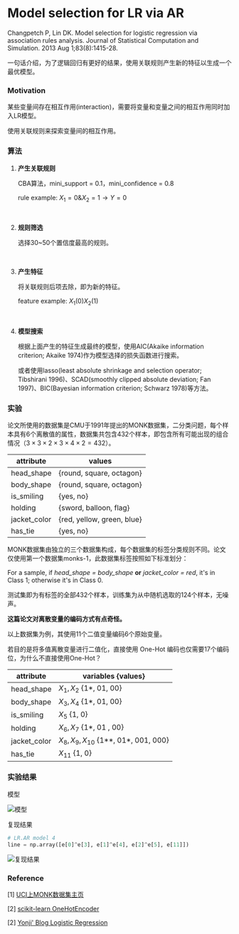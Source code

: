 #  Model selection for LR via AR



Changpetch P, Lin DK. Model selection for logistic regression via association rules analysis. Journal of Statistical Computation and Simulation. 2013 Aug 1;83(8):1415-28.

一句话介绍，为了逻辑回归有更好的结果，使用关联规则产生新的特征以生成一个最优模型。



### Motivation

某些变量间存在相互作用(interaction)，需要将变量和变量之间的相互作用同时加入LR模型。

使用关联规则来探索变量间的相互作用。



### 算法

1. **产生关联规则**

   CBA算法，mini_support = 0.1，mini_confidence = 0.8

   rule example: $X_1=0 \& X_2=1\rightarrow Y=0$

   ​

2. **规则筛选**

   选择30~50个置信度最高的规则。

   ​

3. **产生特征**

   将关联规则后项去除，即为新的特征。

   feature example: $X_1(0)X_2(1)$

   ​

4. **模型搜索**

   根据上面产生的特征生成最终的模型，使用AIC(Akaike information criterion; Akaike 1974)作为模型选择的损失函数进行搜索。

   或者使用lasso(least absolute shrinkage and selection operator; Tibshirani 1996)、SCAD(smoothly clipped absolute deviation; Fan 1997)、BIC(Bayesian information criterion; Schwarz 1978)等方法。




### 实验

论文所使用的数据集是CMU于1991年提出的MONK数据集，二分类问题，每个样本具有6个离散值的属性，数据集共包含432个样本，即包含所有可能出现的组合情况（$3\times3\times2\times3\times4\times2=432$）。

|attribute|values|
|---|---|
|head_shape|{round, square, octagon}|
|body_shape|{round, square, octagon}|
|is_smiling|{yes, no}|
|holding|{sword, balloon, flag}|
|jacket_color|{red, yellow, green, blue}|
|has_tie|{yes, no}|

MONK数据集由独立的三个数据集构成，每个数据集的标签分类规则不同。论文仅使用第一个数据集monks-1，此数据集标签按照如下标准划分：

For a sample, if *head_shape = body_shape* **or** *jacket_color = red*,  it's in Class 1; otherwise it's in Class 0.

测试集即为有标签的全部432个样本，训练集为从中随机选取的124个样本，无噪声。



**这篇论文对离散变量的编码方式有点奇怪。**

以上数据集为例，其使用11个二值变量编码6个原始变量。

若目的是将多值离散变量进行二值化，直接使用 One-Hot 编码也仅需要17个编码位，为什么不直接使用One-Hot？

|attribute|variables {values}|
|---|---|
|head_shape|$X_1,X_2$ {1\*, 01, 00}|
|body_shape|$X_3,X_4$ {1\*, 01, 00}|
|is_smiling|$X_5$ {1, 0}|
|holding|$X_6,X_7$ {1\*, 01 , 00}|
|jacket_color|$X_8,X_9,X_{10}$ {1\*\*, 01\*, 001, 000}|
|has_tie|$X_{11}$ {1, 0}|

### 实验结果

模型

![模型](C:\Users\Mizuki\Desktop\MONK\模型.PNG)

复现结果
```python
# LR.AR model 4
line = np.array([e[0]^e[3], e[1]^e[4], e[2]^e[5], e[11]])
```


![复现结果](C:\Users\Mizuki\Desktop\MONK\对比2.PNG)



### Reference

\[1] [UCI上MONK数据集主页](https://archive.ics.uci.edu/ml/datasets/MONK's+Problems)

\[2] [scikit-learn OneHotEncoder](http://scikit-learn.org/stable/modules/generated/sklearn.preprocessing.OneHotEncoder.html)

\[2] [Yonji' Blog Logistic Regression](https://amoko.github.io/2018/03/28/Logistic-Regression.html)